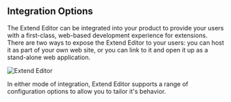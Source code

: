 ## Integration Options

The Extend Editor can be integrated into your product to provide your users with a first-class, web-based development experience for extensions. There are two ways to expose the Extend Editor to your users: you can host it as part of your own web site, or you can link to it and open it up as a stand-alone web application. 

![Extend Editor](https://camo.githubusercontent.com/e359a3721463fafdd3380ef1477533fa0a0ab1d2/68747470733a2f2f63646e2e61757468302e636f6d2f626c6f672f657874656e642d776562686f6f6b732f73657474696e67732d656469742d636f64652e706e67)

In either mode of integration, Extend Editor supports a range of configuration options to allow you to tailor it's behavior. 